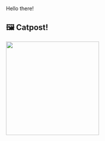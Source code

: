 Hello there!



## 🖼️ Catpost!

<sub>
    <img src="https://cdn2.thecatapi.com/images/8ls.jpg" height="256">
</sub>

